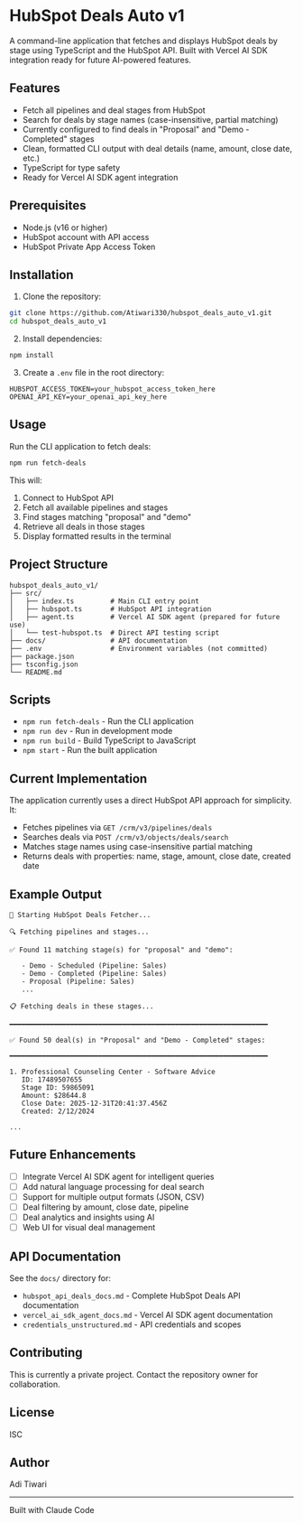 # HubSpot Deals Auto v1

A command-line application that fetches and displays HubSpot deals by stage using TypeScript and the HubSpot API. Built with Vercel AI SDK integration ready for future AI-powered features.

## Features

- Fetch all pipelines and deal stages from HubSpot
- Search for deals by stage names (case-insensitive, partial matching)
- Currently configured to find deals in "Proposal" and "Demo - Completed" stages
- Clean, formatted CLI output with deal details (name, amount, close date, etc.)
- TypeScript for type safety
- Ready for Vercel AI SDK agent integration

## Prerequisites

- Node.js (v16 or higher)
- HubSpot account with API access
- HubSpot Private App Access Token

## Installation

1. Clone the repository:
```bash
git clone https://github.com/Atiwari330/hubspot_deals_auto_v1.git
cd hubspot_deals_auto_v1
```

2. Install dependencies:
```bash
npm install
```

3. Create a `.env` file in the root directory:
```env
HUBSPOT_ACCESS_TOKEN=your_hubspot_access_token_here
OPENAI_API_KEY=your_openai_api_key_here
```

## Usage

Run the CLI application to fetch deals:

```bash
npm run fetch-deals
```

This will:
1. Connect to HubSpot API
2. Fetch all available pipelines and stages
3. Find stages matching "proposal" and "demo"
4. Retrieve all deals in those stages
5. Display formatted results in the terminal

## Project Structure

```
hubspot_deals_auto_v1/
├── src/
│   ├── index.ts         # Main CLI entry point
│   ├── hubspot.ts       # HubSpot API integration
│   ├── agent.ts         # Vercel AI SDK agent (prepared for future use)
│   └── test-hubspot.ts  # Direct API testing script
├── docs/                # API documentation
├── .env                 # Environment variables (not committed)
├── package.json
├── tsconfig.json
└── README.md
```

## Scripts

- `npm run fetch-deals` - Run the CLI application
- `npm run dev` - Run in development mode
- `npm run build` - Build TypeScript to JavaScript
- `npm start` - Run the built application

## Current Implementation

The application currently uses a direct HubSpot API approach for simplicity. It:

- Fetches pipelines via `GET /crm/v3/pipelines/deals`
- Searches deals via `POST /crm/v3/objects/deals/search`
- Matches stage names using case-insensitive partial matching
- Returns deals with properties: name, stage, amount, close date, created date

## Example Output

```
🚀 Starting HubSpot Deals Fetcher...

🔍 Fetching pipelines and stages...

✅ Found 11 matching stage(s) for "proposal" and "demo":

   - Demo - Scheduled (Pipeline: Sales)
   - Demo - Completed (Pipeline: Sales)
   - Proposal (Pipeline: Sales)
   ...

📋 Fetching deals in these stages...

━━━━━━━━━━━━━━━━━━━━━━━━━━━━━━━━━━━━━━━━━━━━━━━━━━━━━━━━━━━━━━━━

✅ Found 50 deal(s) in "Proposal" and "Demo - Completed" stages:

━━━━━━━━━━━━━━━━━━━━━━━━━━━━━━━━━━━━━━━━━━━━━━━━━━━━━━━━━━━━━━━━

1. Professional Counseling Center - Software Advice
   ID: 17489507655
   Stage ID: 59865091
   Amount: $28644.8
   Close Date: 2025-12-31T20:41:37.456Z
   Created: 2/12/2024

...
```

## Future Enhancements

- [ ] Integrate Vercel AI SDK agent for intelligent queries
- [ ] Add natural language processing for deal search
- [ ] Support for multiple output formats (JSON, CSV)
- [ ] Deal filtering by amount, close date, pipeline
- [ ] Deal analytics and insights using AI
- [ ] Web UI for visual deal management

## API Documentation

See the `docs/` directory for:
- `hubspot_api_deals_docs.md` - Complete HubSpot Deals API documentation
- `vercel_ai_sdk_agent_docs.md` - Vercel AI SDK agent documentation
- `credentials_unstructured.md` - API credentials and scopes

## Contributing

This is currently a private project. Contact the repository owner for collaboration.

## License

ISC

## Author

Adi Tiwari

---

Built with Claude Code
